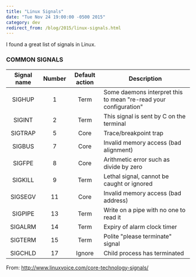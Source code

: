```yaml
---
title: "Linux Signals"
date: "Tue Nov 24 19:00:00 -0500 2015"
category: dev
redirect_from: /blog/2015/linux-signals.html
---
```


I found a great list of signals in Linux.

### COMMON SIGNALS

Signal name | Number | Default action | Description
:---------: | :----: | :------------: | -----------
SIGHUP      | 1      | Term           | Some daemons interpret this to mean "re-read your configuration"
SIGINT      | 2      | Term           | This signal is sent by C on the terminal
SIGTRAP     | 5      | Core           | Trace/breakpoint trap
SIGBUS      | 7      | Core           | Invalid memory access (bad alignment)
SIGFPE      | 8      | Core           | Arithmetic error such as divide by zero
SIGKILL     | 9      | Term           | Lethal signal, cannot be caught or ignored
SIGSEGV     | 11     | Core           | Invalid memory access (bad address)
SIGPIPE     | 13     | Term           | Write on a pipe with no one to read it
SIGALRM     | 14     | Term           | Expiry of alarm clock timer
SIGTERM     | 15     | Term           | Polite "please terminate" signal
SIGCHLD     | 17     | Ignore         | Child process has terminated

From: <http://www.linuxvoice.com/core-technology-signals/>
